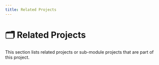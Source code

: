 ```yaml
---
title: Related Projects
---
```


# 🗂 Related Projects

This section lists related projects or sub-module projects that are part of this project.
